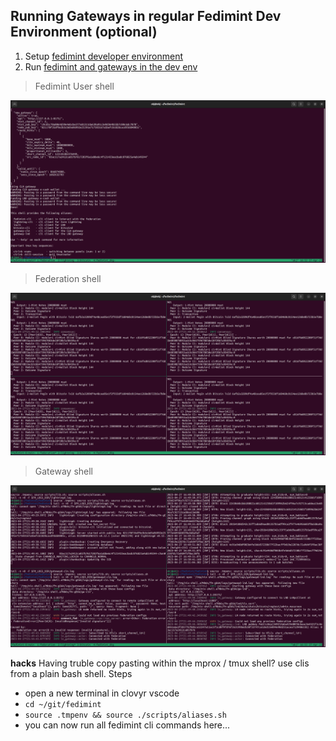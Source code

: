 ## Running Gateways in regular Fedimint Dev Environment (optional)
1. Setup [fedimint developer environment](https://github.com/fedimint/fedimint/blob/master/docs/dev-env.md)
2. Run [fedimint and gateways in the dev env](https://github.com/fedimint/fedimint/blob/master/docs/dev-running.md)

> Fedimint User shell

![image](../assets/fm-user-shell.png)

> Federation shell

![image](../assets/fm-fedimintd-shell.png)

> Gateway shell

![image](../assets/fm-gateway-shell.png)


**hacks**
Having truble copy pasting within the mprox / tmux shell? use clis from a plain bash shell. Steps
- open a new terminal in clovyr vscode
- `cd ~/git/fedimint`
- `source .tmpenv && source ./scripts/aliases.sh`
- you can now run all fedimint cli commands here...
